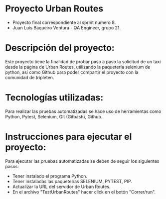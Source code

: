 ﻿# Proyecto Urban Routes
- Proyecto final correspondiente al sprint número 8.
- Juan Luis Baqueiro Ventura - QA Engineer, grupo 21.  

# Descripción del proyecto: 

Este proyecto tiene la finalidad de probar paso a paso la solicitud de un taxi desde la página de Urban Routes, utilizando 
la paquetería selenium de python, así como Github para poder compartir el proyecto con la comunidad de tripleten.

# Tecnologías utilizadas: 

Para realizar las pruebas automatizadas se hace uso de herramientas como Python, Pytest, Selenium, Git (Gitbash), Github.

# Instrucciones para ejecutar el proyecto:
Para ejecutar las pruebas automatizadas se deben de seguir los siguientes pasos:
- Tener instalado el programa Python.
- Tener instaladas las paqueterías SELENIUM, PYTEST, PIP.
- Actualizar la URL del servidor de Urban Routes.
- En el archivo "TestUrbanRoutes" hacer click en el botón "Correr/run".